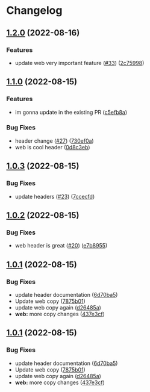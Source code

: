 # Changelog

## [1.2.0](https://github.com/msutkowski/cf-previews-test/compare/web-v1.1.0...web-v1.2.0) (2022-08-16)


### Features

* update web very important feature ([#33](https://github.com/msutkowski/cf-previews-test/issues/33)) ([2c75998](https://github.com/msutkowski/cf-previews-test/commit/2c759985b90af35a6aa34205f7b5b10574265425))

## [1.1.0](https://github.com/msutkowski/cf-previews-test/compare/web-v1.0.3...web-v1.1.0) (2022-08-15)


### Features

* im gonna update in the existing PR ([c5efb8a](https://github.com/msutkowski/cf-previews-test/commit/c5efb8a30c5cc6303505db37d75a4fc32b670280))


### Bug Fixes

* header change ([#27](https://github.com/msutkowski/cf-previews-test/issues/27)) ([730ef0a](https://github.com/msutkowski/cf-previews-test/commit/730ef0a574083abd3748f746075ba9f47a176b42))
* web is cool header ([0d8c3eb](https://github.com/msutkowski/cf-previews-test/commit/0d8c3eb68714063c5ed58c7b96c705a53fac2b03))

## [1.0.3](https://github.com/msutkowski/cf-previews-test/compare/web-v1.0.2...web-v1.0.3) (2022-08-15)


### Bug Fixes

* update headers ([#23](https://github.com/msutkowski/cf-previews-test/issues/23)) ([7ccecfd](https://github.com/msutkowski/cf-previews-test/commit/7ccecfd71ab1d4e9572d9ae5dd76241753cfb57b))

## [1.0.2](https://github.com/msutkowski/cf-previews-test/compare/web-v1.0.1...web-v1.0.2) (2022-08-15)


### Bug Fixes

* web header is great ([#20](https://github.com/msutkowski/cf-previews-test/issues/20)) ([e7b8955](https://github.com/msutkowski/cf-previews-test/commit/e7b8955f19d7444f8c8dfd6633b2c2697feafe61))

## [1.0.1](https://github.com/msutkowski/cf-previews-test/compare/web-v1.0.0...web-v1.0.1) (2022-08-15)


### Bug Fixes

* update header documentation ([6d70ba5](https://github.com/msutkowski/cf-previews-test/commit/6d70ba55533955c7c3bb96ad1fc343d97753483e))
* Update web copy ([7875b01](https://github.com/msutkowski/cf-previews-test/commit/7875b01811c2988d21d9ebcb67753029e4797865))
* update web copy again ([d26485a](https://github.com/msutkowski/cf-previews-test/commit/d26485a6db2c938fa5db1db3ecc66774940d5e4f))
* **web:** more copy changes ([437e3cf](https://github.com/msutkowski/cf-previews-test/commit/437e3cf6f55481f53e1b1dffa8063fd51ad727b9))

## [1.0.1](https://github.com/msutkowski/cf-previews-test/compare/web-v1.0.0...web-v1.0.1) (2022-08-15)


### Bug Fixes

* update header documentation ([6d70ba5](https://github.com/msutkowski/cf-previews-test/commit/6d70ba55533955c7c3bb96ad1fc343d97753483e))
* Update web copy ([7875b01](https://github.com/msutkowski/cf-previews-test/commit/7875b01811c2988d21d9ebcb67753029e4797865))
* update web copy again ([d26485a](https://github.com/msutkowski/cf-previews-test/commit/d26485a6db2c938fa5db1db3ecc66774940d5e4f))
* **web:** more copy changes ([437e3cf](https://github.com/msutkowski/cf-previews-test/commit/437e3cf6f55481f53e1b1dffa8063fd51ad727b9))

